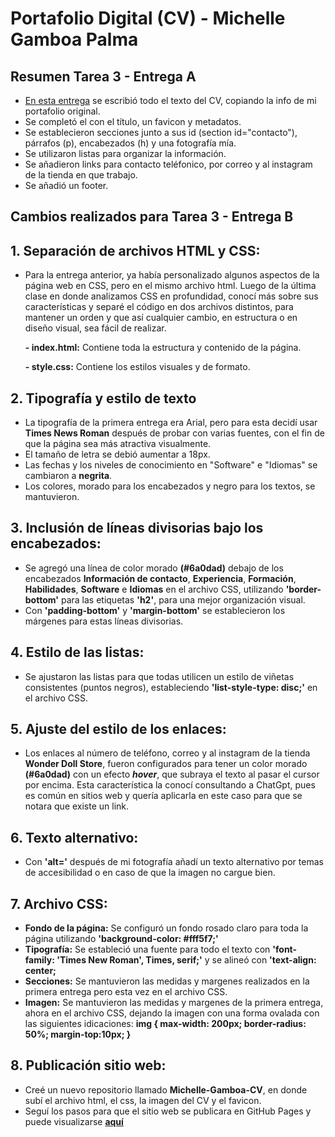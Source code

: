 # Portafolio Digital (CV) - Michelle Gamboa Palma

## Resumen Tarea 3 - Entrega A
- [En esta entrega](https://github.com/Michelle-7/starter/tree/main/Tareas/Tarea_03) se escribió todo el texto del CV, copiando la info de mi portafolio original.
- Se completó el <head> con el título, un favicon y metadatos.
- Se establecieron secciones junto a sus id (section id="contacto"), párrafos (p), encabezados (h) y una fotografía mía.
- Se utilizaron listas para organizar la información.
- Se añadieron links para contacto teléfonico, por correo y al instagram de la tienda en que trabajo.
- Se añadió un footer.
  
## Cambios realizados para Tarea 3 - Entrega B

## 1. Separación de archivos HTML y CSS:
   - Para la entrega anterior, ya había personalizado algunos aspectos de la página web en CSS, pero en el mismo archivo html. Luego de la última clase en donde analizamos CSS en profundidad, conocí más sobre sus características y separé el código en dos archivos distintos, para mantener un orden y que así cualquier cambio, en estructura o en diseño visual, sea fácil de realizar. 

     **- index.html:** Contiene toda la estructura y contenido de la página.

     **- style.css:** Contiene los estilos visuales y de formato.
     
## 2. Tipografía y estilo de texto
  - La tipografía de la primera entrega era Arial, pero para esta decidí usar **Times News Roman** después de probar con varias fuentes, con el fin de que la página sea más atractiva visualmente.
  - El tamaño de letra se debió aumentar a 18px.
  - Las fechas y los niveles de conocimiento en "Software" e "Idiomas" se cambiaron a **negrita**.
  - Los colores, morado para los encabezados y negro para los textos, se mantuvieron.
    
## 3. Inclusión de líneas divisorias bajo los encabezados:
   - Se agregó una línea de color morado **(#6a0dad)** debajo de los encabezados **Información de contacto**, **Experiencia**, **Formación**, **Habilidades**, **Software** e **Idiomas** en el archivo CSS, utilizando **'border-bottom'** para las etiquetas **'h2'**, para una mejor organización visual.
   - Con **'padding-bottom'** y **'margin-bottom'** se establecieron los márgenes para estas líneas divisorias.

## 4. Estilo de las listas:
   - Se ajustaron las listas para que todas utilicen un estilo de viñetas consistentes (puntos negros), estableciendo **'list-style-type: disc;'** en el archivo CSS. 

## 5. Ajuste del estilo de los enlaces:
   - Los enlaces al número de teléfono, correo y al instagram de la tienda **Wonder Doll Store**, fueron configurados para tener un color morado **(#6a0dad)** con un efecto ***hover***, que subraya el texto al pasar el cursor por encima. Esta característica la conocí consultando a ChatGpt, pues es común en sitios web y quería aplicarla en este caso para que se notara que existe un link.

## 6. Texto alternativo:
   - Con **'alt='** después de mi fotografía añadí un texto alternativo por temas de accesibilidad o en caso de que la imagen no cargue bien.

## 7. Archivo CSS:
   - **Fondo de la página:** Se configuró un fondo rosado claro para toda la página utilizando **'background-color: #fff5f7;'**
   - **Tipografía:** Se estableció una fuente para todo el texto con **'font-family: 'Times New Roman', Times, serif;'** y se alineó con **'text-align: center;**
   - **Secciones:** Se mantuvieron las medidas y margenes realizados en la primera entrega pero esta vez en el archivo CSS.
   - **Imagen:** Se mantuvieron las medidas y margenes de la primera entrega, ahora en el archivo CSS, dejando la imagen con una forma ovalada con las siguientes idicaciones: **img {
  max-width: 200px;
    border-radius: 50%;
    margin-top:10px;
}**

## 8. Publicación sitio web:
  - Creé un nuevo repositorio llamado **Michelle-Gamboa-CV**, en donde subí el archivo html, el css, la imagen del CV y el favicon.
  - Seguí los pasos para que el sitio web se publicara en GitHub Pages y puede visualizarse **[aquí](https://michelle-7.github.io/Michelle-Gamboa-CV/)**


